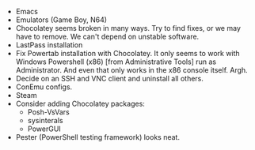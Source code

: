 * Emacs
* Emulators (Game Boy, N64)
* Chocolatey seems broken in many ways. Try to find fixes, or we may have to remove. We can't depend on unstable software.
* LastPass installation
* Fix Powertab installation with Chocolatey. It only seems to work with Windows Powershell (x86) [from Administrative Tools] run as Administrator. And even that only works in the x86 console itself. Argh.
* Decide on an SSH and VNC client and uninstall all others.
* ConEmu configs.
* Steam
* Consider adding Chocolatey packages:
    * Posh-VsVars
    * sysinterals
    * PowerGUI
* Pester (PowerShell testing framework) looks neat.
